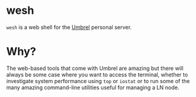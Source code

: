 # wesh

`wesh` is a web shell for the [Umbrel](https://github.com/getumbrel/) personal server.

# Why?

The web-based tools that come with Umbrel are amazing but there will always be some case where you want to access the terminal, whether to investigate system performance using `top` or `iostat` or to run some of the many amazing command-line utilities useful for managing a LN node.
